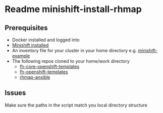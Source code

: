 # Readme minishift-install-rhmap

## Prerequisites
- Docker installed and logged into
- [Minishift installed](https://github.com/fheng/help/blob/master/new_hires/new_hire_chapter_2.2.md#install-minishift-locally) 
- An inventory file for your cluster in your home directory e.g. [minishift-example](https://github.com/fheng/help/blob/master/new_hires/new_hire_chapter_2.2.md#create-a-minishift-inventory-file)
- The following repos cloned to your home/work directory
  - [fh-core-openshift-templates](https://github.com/fheng/fh-core-openshift-templates)
  - [fh-openshift-templates](https://github.com/fheng/fh-openshift-templates)
  - [rhmap-ansible](https://github.com/fheng/rhmap-ansible)


## Issues
Make sure the paths in the script match you local directory structure
